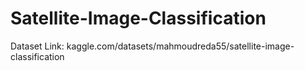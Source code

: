 # Satellite-Image-Classification

Dataset Link: 
kaggle.com/datasets/mahmoudreda55/satellite-image-classification
